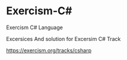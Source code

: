 # Exercism-C#

Exercism C# Language

Excersices And solution for Excersim C# Track

https://exercism.org/tracks/csharp
